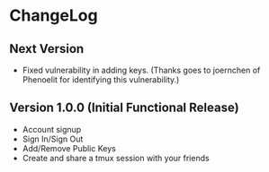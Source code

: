 # ChangeLog

## Next Version

* Fixed vulnerability in adding keys. (Thanks goes to joernchen of Phenoelit
  for identifying this vulnerability.)

## Version 1.0.0 (Initial Functional Release)

* Account signup
* Sign In/Sign Out
* Add/Remove Public Keys
* Create and share a tmux session with your friends
